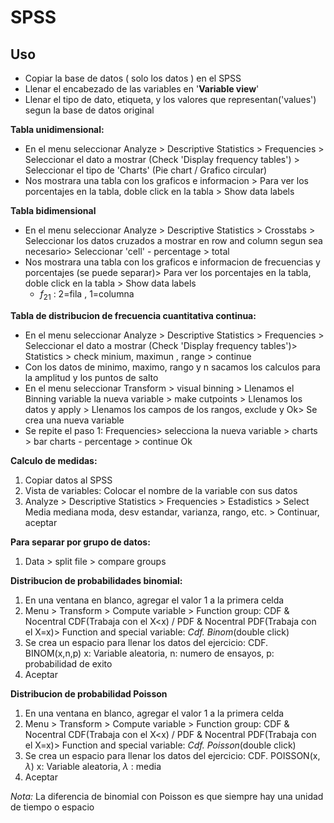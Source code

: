 
# SPSS

## Uso

- Copiar la base de datos ( solo los datos ) en el SPSS
- Llenar el encabezado de las variables en '**Variable view**'
- Llenar el tipo de dato, etiqueta, y los valores que representan('values') segun la base de datos original

**Tabla unidimensional:**

- En el menu seleccionar Analyze > Descriptive Statistics > Frequencies > Seleccionar el dato a mostrar (Check 'Display frequency tables') > Seleccionar el tipo de 'Charts' (Pie chart / Grafico circular)
- Nos mostrara una tabla con los graficos e informacion > Para ver los porcentajes en la tabla, doble click en la tabla > Show data labels

**Tabla bidimensional**

- En el menu seleccionar Analyze > Descriptive Statistics > Crosstabs > Seleccionar los datos cruzados a mostrar en row and column segun sea necesario> Seleccionar 'cell' - percentage > total
- Nos mostrara una tabla con los graficos e informacion de frecuencias y porcentajes (se puede separar)> Para ver los porcentajes en la tabla, doble click en la tabla > Show data labels
	- $f_{21}$ : 2=fila , 1=columna 

**Tabla de distribucion de frecuencia cuantitativa continua:**

- En el menu seleccionar Analyze > Descriptive Statistics > Frequencies > Seleccionar el dato a mostrar (Check 'Display frequency tables')> Statistics > check minium, maximun , range > continue
- Con los datos de minimo, maximo, rango y n sacamos los calculos para la amplitud y los puntos de salto
- En el menu seleccionar Transform > visual binning > Llenamos el Binning variable la nueva variable > make cutpoints > Llenamos los datos y apply > Llenamos los campos de los rangos, exclude y Ok> Se crea una nueva variable
- Se repite el paso 1: Frequencies> selecciona la nueva variable > charts > bar charts - percentage > continue Ok

**Calculo de medidas:**
1. Copiar datos al SPSS
2. Vista de variables: Colocar el nombre de la variable con sus datos
3. Analyze > Descriptive Statistics > Frequencies > Estadistics > Select Media mediana moda, desv estandar, varianza, rango, etc. > Continuar, aceptar

**Para separar por grupo de datos:**
1. Data > split file > compare groups


**Distribucion de probabilidades binomial:**
1. En una ventana en blanco, agregar el valor 1 a la primera celda
2. Menu > Transform > Compute variable > Function group: CDF & Nocentral CDF(Trabaja con el X<x) /  PDF & Nocentral PDF(Trabaja con el X=x)> Function and special variable: *Cdf. Binom*(double click) 
3. Se crea un espacio para llenar los datos del ejercicio: CDF. BINOM(x,n,p) x: Variable aleatoria, n: numero de ensayos, p: probabilidad de exito
4. Aceptar

**Distribucion de probabilidad Poisson**
1. En una ventana en blanco, agregar el valor 1 a la primera celda
2. Menu > Transform > Compute variable > Function group: CDF & Nocentral CDF(Trabaja con el X<x) /  PDF & Nocentral PDF(Trabaja con el X=x)> Function and special variable: *Cdf. Poisson*(double click) 
3. Se crea un espacio para llenar los datos del ejercicio: CDF. POISSON(x, $\lambda$) x: Variable aleatoria, $\lambda$ : media
4. Aceptar



*Nota:*  La diferencia de binomial con Poisson es que siempre hay una unidad de tiempo o espacio